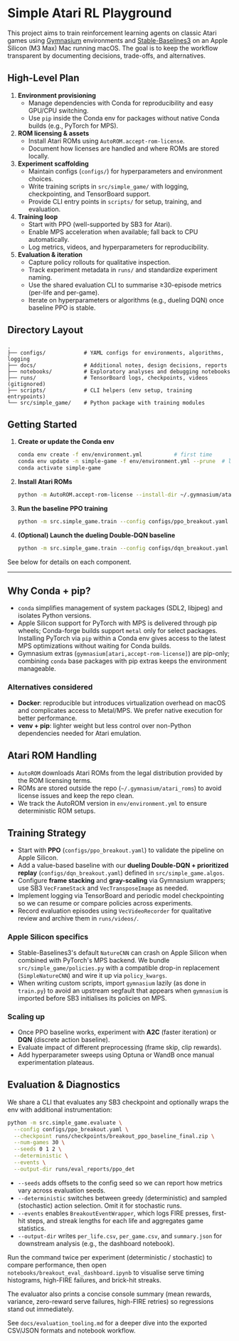 # Simple Atari RL Playground

This project aims to train reinforcement learning agents on classic Atari games using [Gymnasium](https://gymnasium.farama.org/) environments and [Stable-Baselines3](https://stable-baselines3.readthedocs.io/) on an Apple Silicon (M3 Max) Mac running macOS. The goal is to keep the workflow transparent by documenting decisions, trade-offs, and alternatives.

## High-Level Plan

1. **Environment provisioning**  
   - Manage dependencies with Conda for reproducibility and easy GPU/CPU switching.  
   - Use `pip` inside the Conda env for packages without native Conda builds (e.g., PyTorch for MPS).
2. **ROM licensing & assets**  
   - Install Atari ROMs using `AutoROM.accept-rom-license`.  
   - Document how licenses are handled and where ROMs are stored locally.
3. **Experiment scaffolding**  
   - Maintain configs (`configs/`) for hyperparameters and environment choices.  
   - Write training scripts in `src/simple_game/` with logging, checkpointing, and TensorBoard support.  
   - Provide CLI entry points in `scripts/` for setup, training, and evaluation.
4. **Training loop**  
   - Start with PPO (well-supported by SB3 for Atari).  
   - Enable MPS acceleration when available; fall back to CPU automatically.  
   - Log metrics, videos, and hyperparameters for reproducibility.
5. **Evaluation & iteration**  
   - Capture policy rollouts for qualitative inspection.  
   - Track experiment metadata in `runs/` and standardize experiment naming.  
   - Use the shared evaluation CLI to summarise ≥30-episode metrics (per-life and per-game).  
   - Iterate on hyperparameters or algorithms (e.g., dueling DQN) once baseline PPO is stable.

## Directory Layout

```
.
├── configs/            # YAML configs for environments, algorithms, logging
├── docs/               # Additional notes, design decisions, reports
├── notebooks/          # Exploratory analyses and debugging notebooks
├── runs/               # TensorBoard logs, checkpoints, videos (gitignored)
├── scripts/            # CLI helpers (env setup, training entrypoints)
└── src/simple_game/    # Python package with training modules
```

## Getting Started

1. **Create or update the Conda env**
   ```bash
   conda env create -f env/environment.yml          # first time
   conda env update -n simple-game -f env/environment.yml --prune  # later updates
   conda activate simple-game
   ```
2. **Install Atari ROMs**
   ```bash
   python -m AutoROM.accept-rom-license --install-dir ~/.gymnasium/atari_roms
   ```
3. **Run the baseline PPO training**
   ```bash
   python -m src.simple_game.train --config configs/ppo_breakout.yaml
   ```
4. **(Optional) Launch the dueling Double-DQN baseline**
   ```bash
   python -m src.simple_game.train --config configs/dqn_breakout.yaml
   ```

See below for details on each component.

---

## Why Conda + pip?

- `conda` simplifies management of system packages (SDL2, libjpeg) and isolates Python versions.
- Apple Silicon support for PyTorch with MPS is delivered through pip wheels; Conda-forge builds support `metal` only for select packages. Installing PyTorch via `pip` within a Conda env gives access to the latest MPS optimizations without waiting for Conda builds.
- Gymnasium extras (`gymnasium[atari,accept-rom-license]`) are pip-only; combining `conda` base packages with pip extras keeps the environment manageable.

### Alternatives considered

- **Docker**: reproducible but introduces virtualization overhead on macOS and complicates access to Metal/MPS. We prefer native execution for better performance.
- **venv + pip**: lighter weight but less control over non-Python dependencies needed for Atari emulation.

## Atari ROM Handling

- `AutoROM` downloads Atari ROMs from the legal distribution provided by the ROM licensing terms.  
- ROMs are stored outside the repo (`~/.gymnasium/atari_roms`) to avoid license issues and keep the repo clean.
- We track the AutoROM version in `env/environment.yml` to ensure deterministic ROM setups.

## Training Strategy

- Start with **PPO** (`configs/ppo_breakout.yaml`) to validate the pipeline on Apple Silicon.
- Add a value-based baseline with our **dueling Double-DQN + prioritized replay** (`configs/dqn_breakout.yaml`) defined in `src/simple_game.algos`.
- Configure **frame stacking** and **gray-scaling** via Gymnasium wrappers; use SB3 `VecFrameStack` and `VecTransposeImage` as needed.
- Implement logging via TensorBoard and periodic model checkpointing so we can resume or compare policies across experiments.
- Record evaluation episodes using `VecVideoRecorder` for qualitative review and archive them in `runs/videos/`.

### Apple Silicon specifics

- Stable-Baselines3's default `NatureCNN` can crash on Apple Silicon when combined with PyTorch's MPS backend. We bundle `src/simple_game/policies.py` with a compatible drop-in replacement (`SimpleNatureCNN`) and wire it up via `policy_kwargs`.
- When writing custom scripts, import `gymnasium` lazily (as done in `train.py`) to avoid an upstream segfault that appears when `gymnasium` is imported before SB3 initialises its policies on MPS.

### Scaling up

- Once PPO baseline works, experiment with **A2C** (faster iteration) or **DQN** (discrete action baseline).  
- Evaluate impact of different preprocessing (frame skip, clip rewards).  
- Add hyperparameter sweeps using Optuna or WandB once manual experimentation plateaus.

## Evaluation & Diagnostics

We share a CLI that evaluates any SB3 checkpoint and optionally wraps the env with additional instrumentation:

```bash
python -m src.simple_game.evaluate \
  --config configs/ppo_breakout.yaml \
  --checkpoint runs/checkpoints/breakout_ppo_baseline_final.zip \
  --num-games 30 \
  --seeds 0 1 2 \
  --deterministic \
  --events \
  --output-dir runs/eval_reports/ppo_det
```

- `--seeds` adds offsets to the config seed so we can report how metrics vary across evaluation seeds.
- `--deterministic` switches between greedy (deterministic) and sampled (stochastic) action selection. Omit it for stochastic runs.
- `--events` enables `BreakoutEventWrapper`, which logs FIRE presses, first-hit steps, and streak lengths for each life and aggregates game statistics.
- `--output-dir` writes `per_life.csv`, `per_game.csv`, and `summary.json` for downstream analysis (e.g., the dashboard notebook).

Run the command twice per experiment (deterministic / stochastic) to compare performance, then open
`notebooks/breakout_eval_dashboard.ipynb` to visualise serve timing histograms, high-FIRE failures,
and brick-hit streaks.

The evaluator also prints a concise console summary (mean rewards, variance, zero-reward serve failures, high-FIRE retries) so regressions stand out immediately.

See `docs/evaluation_tooling.md` for a deeper dive into the exported CSV/JSON formats and notebook workflow.
